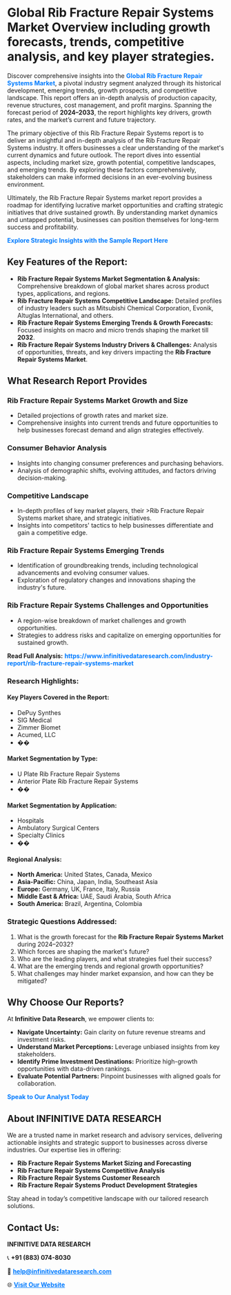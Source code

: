 <h1>Global Rib Fracture Repair Systems Market Overview including growth forecasts, trends, competitive analysis, and key player strategies.</h1>
<p>
Discover comprehensive insights into the 
<a href="https://www.infinitivedataresearch.com/industry-report/rib-fracture-repair-systems-market" rel="dofollow" style="color: #007BFF; text-decoration: none;"><strong>Global Rib Fracture Repair Systems Market</strong></a>, a pivotal industry segment analyzed through its historical development, emerging trends, growth prospects, and competitive landscape. This report offers an in-depth analysis of production capacity, revenue structures, cost management, and profit margins. Spanning the forecast period of <strong>2024–2033</strong>, the report highlights key drivers, growth rates, and the market’s current and future trajectory.
</p>
<p>
The primary objective of this Rib Fracture Repair Systems report is to deliver an insightful and in-depth analysis of the Rib Fracture Repair Systems industry. It offers businesses a clear understanding of the market's current dynamics and future outlook. The report dives into essential aspects, including market size, growth potential, competitive landscapes, and emerging trends. By exploring these factors comprehensively, stakeholders can make informed decisions in an ever-evolving business environment.
</p>
<p>
Ultimately, the Rib Fracture Repair Systems market report provides a roadmap for identifying lucrative market opportunities and crafting strategic initiatives that drive sustained growth. By understanding market dynamics and untapped potential, businesses can position themselves for long-term success and profitability.
</p>
<p>
<a href="https://www.infinitivedataresearch.com/request-sample/reportId=108843" style="color: #007BFF; text-decoration: none;"><strong>Explore Strategic Insights with the Sample Report Here</strong></a>
</p>

<h2>Key Features of the Report:</h2>
<ul>
<li><strong>Rib Fracture Repair Systems Market Segmentation & Analysis:</strong> Comprehensive breakdown of global market shares across product types, applications, and regions.</li>
<li><strong>Rib Fracture Repair Systems Competitive Landscape:</strong> Detailed profiles of industry leaders such as Mitsubishi Chemical Corporation, Evonik, Altuglas International, and others.</li>
<li><strong>Rib Fracture Repair Systems Emerging Trends & Growth Forecasts:</strong> Focused insights on macro and micro trends shaping the market till <strong>2032</strong>.</li>
<li><strong>Rib Fracture Repair Systems Industry Drivers & Challenges:</strong> Analysis of opportunities, threats, and key drivers impacting the <strong>Rib Fracture Repair Systems Market</strong>.</li>
</ul>

<h2>What Research Report Provides</h2>
<h3>Rib Fracture Repair Systems Market Growth and Size</h3>
<ul>
<li>Detailed projections of growth rates and market size.</li>
<li>Comprehensive insights into current trends and future opportunities to help businesses forecast demand and align strategies effectively.</li>
</ul>

<h3>Consumer Behavior Analysis</h3>
<ul>
<li>Insights into changing consumer preferences and purchasing behaviors.</li>
<li>Analysis of demographic shifts, evolving attitudes, and factors driving decision-making.</li>
</ul>

<h3>Competitive Landscape</h3>
<ul>
<li>In-depth profiles of key market players, their >Rib Fracture Repair Systems market share, and strategic initiatives.</li>
<li>Insights into competitors' tactics to help businesses differentiate and gain a competitive edge.</li>
</ul>

<h3>Rib Fracture Repair Systems Emerging Trends</h3>
<ul>
<li>Identification of groundbreaking trends, including technological advancements and evolving consumer values.</li>
<li>Exploration of regulatory changes and innovations shaping the industry's future.</li>
</ul>

<h3>Rib Fracture Repair Systems Challenges and Opportunities</h3>
<ul>
<li>A region-wise breakdown of market challenges and growth opportunities.</li>
<li>Strategies to address risks and capitalize on emerging opportunities for sustained growth.</li>
</ul>
<p><strong>Read Full Analysis:</strong> <a href="https://www.infinitivedataresearch.com/industry-report/rib-fracture-repair-systems-market" rel="dofollow" style="color: #007BFF; text-decoration: none;"><strong>https://www.infinitivedataresearch.com/industry-report/rib-fracture-repair-systems-market</strong></a></p>
<h3>Research Highlights:</h3>
<h4>Key Players Covered in the Report:</h4>
<ul><li>DePuy Synthes</li><li>SIG Medical</li><li>Zimmer Biomet</li><li>Acumed, LLC</li><li>��</li></ul>
<h4>Market Segmentation by Type:</h4>
<ul><li>U Plate Rib Fracture Repair Systems</li><li>Anterior Plate Rib Fracture Repair Systems</li><li>��</li></ul>
<h4>Market Segmentation by Application:</h4>
<ul><li>Hospitals</li><li>Ambulatory Surgical Centers</li><li>Specialty Clinics</li><li>��</li></ul>

<h4>Regional Analysis:</h4>
<ul>
<li><strong>North America:</strong> United States, Canada, Mexico</li>
<li><strong>Asia-Pacific:</strong> China, Japan, India, Southeast Asia</li>
<li><strong>Europe:</strong> Germany, UK, France, Italy, Russia</li>
<li><strong>Middle East & Africa:</strong> UAE, Saudi Arabia, South Africa</li>
<li><strong>South America:</strong> Brazil, Argentina, Colombia</li>
</ul>

<h3>Strategic Questions Addressed:</h3>
<ol>
<li>What is the growth forecast for the <strong>Rib Fracture Repair Systems Market</strong> during 2024–2032?</li>
<li>Which forces are shaping the market's future?</li>
<li>Who are the leading players, and what strategies fuel their success?</li>
<li>What are the emerging trends and regional growth opportunities?</li>
<li>What challenges may hinder market expansion, and how can they be mitigated?</li>
</ol>

<h2>Why Choose Our Reports?</h2>
<p>At <strong>Infinitive Data Research</strong>, we empower clients to:</p>
<ul>
<li><strong>Navigate Uncertainty:</strong> Gain clarity on future revenue streams and investment risks.</li>
<li><strong>Understand Market Perceptions:</strong> Leverage unbiased insights from key stakeholders.</li>
<li><strong>Identify Prime Investment Destinations:</strong> Prioritize high-growth opportunities with data-driven rankings.</li>
<li><strong>Evaluate Potential Partners:</strong> Pinpoint businesses with aligned goals for collaboration.</li>
</ul>
<p><a href="https://www.infinitivedataresearch.com/industry-report/rib-fracture-repair-systems-market" rel="dofollow" style="color: #007BFF; text-decoration: none;"><strong>Speak to Our Analyst Today</strong></a></p>

<h2>About INFINITIVE DATA RESEARCH</h2>
<p>We are a trusted name in market research and advisory services, delivering actionable insights and strategic support to businesses across diverse industries. Our expertise lies in offering:</p>
<ul>
<li><strong>Rib Fracture Repair Systems Market Sizing and Forecasting</strong></li>
<li><strong>Rib Fracture Repair Systems Competitive Analysis</strong></li>
<li><strong>Rib Fracture Repair Systems Customer Research</strong></li>
<li><strong>Rib Fracture Repair Systems Product Development Strategies</strong></li>
</ul>
<p>Stay ahead in today’s competitive landscape with our tailored research solutions.</p>

<h2>Contact Us:</h2>
<p><strong>INFINITIVE DATA RESEARCH</strong></p>
<p>📞 <strong>+91 (883) 074-8030</strong></p>
<p>📧 <strong><a href="mailto:help@infinitivedataresearch.com" style="color: #007BFF;">help@infinitivedataresearch.com</a></strong></p>
<p>🌐 <strong><a href="https://www.infinitivedataresearch.com" rel="dofollow" style="color: #007BFF;">Visit Our Website</a></strong></p>